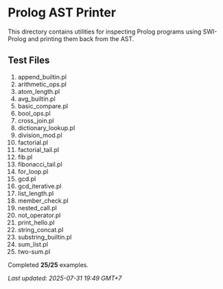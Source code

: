 # Prolog AST Printer

This directory contains utilities for inspecting Prolog programs using SWI-Prolog and printing them back from the AST.

## Test Files

1. append_builtin.pl
2. arithmetic_ops.pl
3. atom_length.pl
4. avg_builtin.pl
5. basic_compare.pl
6. bool_ops.pl
7. cross_join.pl
8. dictionary_lookup.pl
9. division_mod.pl
10. factorial.pl
11. factorial_tail.pl
12. fib.pl
13. fibonacci_tail.pl
14. for_loop.pl
15. gcd.pl
16. gcd_iterative.pl
17. list_length.pl
18. member_check.pl
19. nested_call.pl
20. not_operator.pl
21. print_hello.pl
22. string_concat.pl
23. substring_builtin.pl
24. sum_list.pl
25. two-sum.pl

Completed **25/25** examples.

_Last updated: 2025-07-31 19:49 GMT+7_
